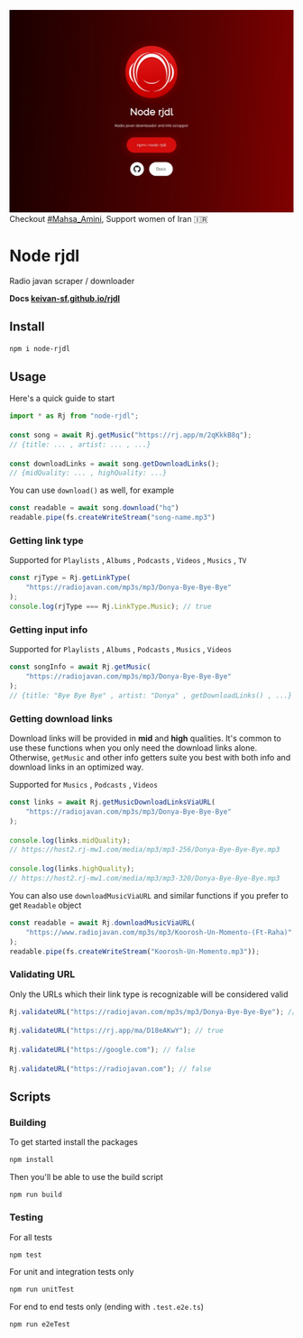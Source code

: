 ![node rjdl](https://raw.githubusercontent.com/Keivan-sf/rjdl/gh-pages/images/page.jpg)
Checkout [#Mahsa_Amini](https://twitter.com/search?q=%23mahsa_amini), Support women of Iran 🇮🇷

# Node rjdl

Radio javan scraper / downloader

**Docs [keivan-sf.github.io/rjdl](https://keivan-sf.github.io/rjdl)**

## Install

```bash
npm i node-rjdl
```

## Usage

Here's a quick guide to start

```ts
import * as Rj from "node-rjdl";

const song = await Rj.getMusic("https://rj.app/m/2qKkkB8q");
// {title: ... , artist: ... , ...}

const downloadLinks = await song.getDownloadLinks();
// {midQuality: ... , highQuality: ...}
```

You can use `download()` as well, for example

```ts
const readable = await song.download("hq")
readable.pipe(fs.createWriteStream("song-name.mp3")
```

### Getting link type

Supported for `Playlists` , `Albums` , `Podcasts` , `Videos` , `Musics` , `TV`

```ts
const rjType = Rj.getLinkType(
    "https://radiojavan.com/mp3s/mp3/Donya-Bye-Bye-Bye"
);
console.log(rjType === Rj.LinkType.Music); // true
```

### Getting input info

Supported for `Playlists` , `Albums` , `Podcasts` , `Musics` , `Videos`

```ts
const songInfo = await Rj.getMusic(
    "https://radiojavan.com/mp3s/mp3/Donya-Bye-Bye-Bye"
);
// {title: "Bye Bye Bye" , artist: "Donya" , getDownloadLinks() , ...}
```

### Getting download links

Download links will be provided in **mid** and **high** qualities. It's common to use these functions when you only need the download links alone. Otherwise, `getMusic` and other info getters suite you best with both info and download links in an optimized way.

Supported for `Musics` , `Podcasts` , `Videos`

```ts
const links = await Rj.getMusicDownloadLinksViaURL(
    "https://radiojavan.com/mp3s/mp3/Donya-Bye-Bye-Bye"
);

console.log(links.midQuality);
// https://host2.rj-mw1.com/media/mp3/mp3-256/Donya-Bye-Bye-Bye.mp3

console.log(links.highQuality);
// https://host2.rj-mw1.com/media/mp3/mp3-320/Donya-Bye-Bye-Bye.mp3
```

You can also use `downloadMusicViaURL` and similar functions if you prefer to get `Readable` object

```ts
const readable = await Rj.downloadMusicViaURL(
    "https://www.radiojavan.com/mp3s/mp3/Koorosh-Un-Momento-(Ft-Raha)"
);
readable.pipe(fs.createWriteStream("Koorosh-Un-Momento.mp3"));
```

### Validating URL

Only the URLs which their link type is recognizable will be considered valid

```ts
Rj.validateURL("https://radiojavan.com/mp3s/mp3/Donya-Bye-Bye-Bye"); // true

Rj.validateURL("https://rj.app/ma/D18eAKwY"); // true

Rj.validateURL("https://google.com"); // false

Rj.validateURL("https://radiojavan.com"); // false
```

## Scripts

### Building

To get started install the packages

```bash
npm install
```

Then you'll be able to use the build script

```
npm run build
```

### Testing

For all tests

```
npm test
```

For unit and integration tests only

```bash
npm run unitTest
```

For end to end tests only (ending with `.test.e2e.ts`)

```
npm run e2eTest
```
